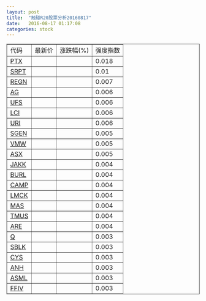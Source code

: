 ```yaml
---
layout: post
title:  "触碰R20股票分析20160817"
date:   2016-08-17 01:17:08
categories: stock
---
```

<script type="text/javascript">
var stockList = []
stockList.push('gb_ptx');
stockList.push('gb_srpt');
stockList.push('gb_regn');
stockList.push('gb_ag');
stockList.push('gb_ufs');
stockList.push('gb_lci');
stockList.push('gb_uri');
stockList.push('gb_sgen');
stockList.push('gb_vmw');
stockList.push('gb_asx');
stockList.push('gb_jakk');
stockList.push('gb_burl');
stockList.push('gb_camp');
stockList.push('gb_lmck');
stockList.push('gb_mas');
stockList.push('gb_tmus');
stockList.push('gb_are');
stockList.push('gb_q');
stockList.push('gb_sblk');
stockList.push('gb_cys');
stockList.push('gb_anh');
stockList.push('gb_asml');
stockList.push('gb_ffiv');
</script>

<table border="1">
 <tr>
 <td>代码</td>
  <td>最新价</td>
  <td>涨跌幅(%)</td>
 <td>强度指数</td>
</tr>
  <tr id="ptx"><td><a href="http://stock.finance.sina.com.cn/usstock/quotes/PTX.html" target="_blank">PTX</a></td><td></td><td></td><td>0.018</td></tr>
  <tr id="srpt"><td><a href="http://stock.finance.sina.com.cn/usstock/quotes/SRPT.html" target="_blank">SRPT</a></td><td></td><td></td><td>0.01</td></tr>
  <tr id="regn"><td><a href="http://stock.finance.sina.com.cn/usstock/quotes/REGN.html" target="_blank">REGN</a></td><td></td><td></td><td>0.007</td></tr>
  <tr id="ag"><td><a href="http://stock.finance.sina.com.cn/usstock/quotes/AG.html" target="_blank">AG</a></td><td></td><td></td><td>0.006</td></tr>
  <tr id="ufs"><td><a href="http://stock.finance.sina.com.cn/usstock/quotes/UFS.html" target="_blank">UFS</a></td><td></td><td></td><td>0.006</td></tr>
  <tr id="lci"><td><a href="http://stock.finance.sina.com.cn/usstock/quotes/LCI.html" target="_blank">LCI</a></td><td></td><td></td><td>0.006</td></tr>
  <tr id="uri"><td><a href="http://stock.finance.sina.com.cn/usstock/quotes/URI.html" target="_blank">URI</a></td><td></td><td></td><td>0.006</td></tr>
  <tr id="sgen"><td><a href="http://stock.finance.sina.com.cn/usstock/quotes/SGEN.html" target="_blank">SGEN</a></td><td></td><td></td><td>0.005</td></tr>
  <tr id="vmw"><td><a href="http://stock.finance.sina.com.cn/usstock/quotes/VMW.html" target="_blank">VMW</a></td><td></td><td></td><td>0.005</td></tr>
  <tr id="asx"><td><a href="http://stock.finance.sina.com.cn/usstock/quotes/ASX.html" target="_blank">ASX</a></td><td></td><td></td><td>0.005</td></tr>
  <tr id="jakk"><td><a href="http://stock.finance.sina.com.cn/usstock/quotes/JAKK.html" target="_blank">JAKK</a></td><td></td><td></td><td>0.004</td></tr>
  <tr id="burl"><td><a href="http://stock.finance.sina.com.cn/usstock/quotes/BURL.html" target="_blank">BURL</a></td><td></td><td></td><td>0.004</td></tr>
  <tr id="camp"><td><a href="http://stock.finance.sina.com.cn/usstock/quotes/CAMP.html" target="_blank">CAMP</a></td><td></td><td></td><td>0.004</td></tr>
  <tr id="lmck"><td><a href="http://stock.finance.sina.com.cn/usstock/quotes/LMCK.html" target="_blank">LMCK</a></td><td></td><td></td><td>0.004</td></tr>
  <tr id="mas"><td><a href="http://stock.finance.sina.com.cn/usstock/quotes/MAS.html" target="_blank">MAS</a></td><td></td><td></td><td>0.004</td></tr>
  <tr id="tmus"><td><a href="http://stock.finance.sina.com.cn/usstock/quotes/TMUS.html" target="_blank">TMUS</a></td><td></td><td></td><td>0.004</td></tr>
  <tr id="are"><td><a href="http://stock.finance.sina.com.cn/usstock/quotes/ARE.html" target="_blank">ARE</a></td><td></td><td></td><td>0.004</td></tr>
  <tr id="q"><td><a href="http://stock.finance.sina.com.cn/usstock/quotes/Q.html" target="_blank">Q</a></td><td></td><td></td><td>0.003</td></tr>
  <tr id="sblk"><td><a href="http://stock.finance.sina.com.cn/usstock/quotes/SBLK.html" target="_blank">SBLK</a></td><td></td><td></td><td>0.003</td></tr>
  <tr id="cys"><td><a href="http://stock.finance.sina.com.cn/usstock/quotes/CYS.html" target="_blank">CYS</a></td><td></td><td></td><td>0.003</td></tr>
  <tr id="anh"><td><a href="http://stock.finance.sina.com.cn/usstock/quotes/ANH.html" target="_blank">ANH</a></td><td></td><td></td><td>0.003</td></tr>
  <tr id="asml"><td><a href="http://stock.finance.sina.com.cn/usstock/quotes/ASML.html" target="_blank">ASML</a></td><td></td><td></td><td>0.003</td></tr>
  <tr id="ffiv"><td><a href="http://stock.finance.sina.com.cn/usstock/quotes/FFIV.html" target="_blank">FFIV</a></td><td></td><td></td><td>0.003</td></tr>
</table>
